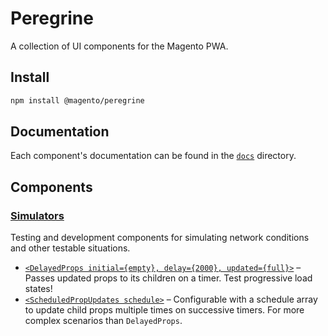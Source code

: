 # Peregrine

A collection of UI components for the Magento PWA.

## Install
```sh
npm install @magento/peregrine
```

## Documentation
Each component's documentation can be found in the [`docs`](docs) directory.

## Components
### [Simulators](docs/Simulators.md)
Testing and development components for simulating network conditions and other testable situations.
 - [`<DelayedProps initial={empty}, delay={2000}, updated={full}>`](docs/Simulators.md#delayed_props) &ndash; Passes updated props to its children on a timer. Test progressive load states!
 - [`<ScheduledPropUpdates schedule>`](docs/Simulators.md#scheduled_prop_updates) &ndash; Configurable with a schedule array to update child props multiple times on successive timers. For more complex scenarios than `DelayedProps`.
